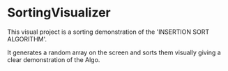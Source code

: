 # SortingVisualizer

This visual project is a sorting demonstration of the 'INSERTION SORT ALGORITHM'.

It generates a random array on the screen and sorts them visually giving a clear demonstration of the Algo.
